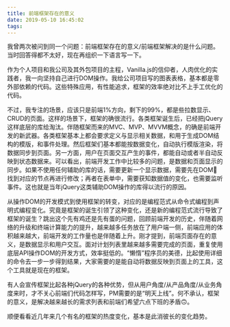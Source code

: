 ```yaml
---
title: 前端框架存在的意义
date: 2019-05-10 16:45:02
tags:
---
```


我曾两次被问到同一个问题：前端框架存在的意义/前端框架解决的是什么问题。当时回答得都不太好，现在再组织一下语言写一下。

作为个人项目和我公司及其外包项目的主程，Vanilla.js的信仰者，人肉优化的实践者，我一向坚持自己进行DOM操作。我给公司项目写的图表表格，基本都是零外部依赖的代码。这些特殊应用，有性能追求，框架的效率绝对比不上手工优化的代码。

不过，我专注的场景，应该只是前端1%方向，剩下的99%，都是些拉数显示、CRUD的页面。这样的场景下，框架的确很流行。各类框架诞生后，已经把jQuery这样底层的库给淘汰。伴随框架而来的MVC、MVP、MVVM概念，的确是前端开发的新武器。各类框架基本上都会要求定义与显示相关数据，和用于生成DOM结构的模版，和事件处理。然后框架们基本都能按数据变化，自动执行模版渲染，将数据同步到页面。另一方面，用户在页面交互产生的事件，都能自动或者半自动反映到状态数据来。可以看出，前端开发工作中比较多的问题，是数据和页面显示的同步。如果不使用任何辅助的库的话，需要更新一个显示数据，需要先在DOM🌲找到对应的节点再进行修改；再者在表单中，需要获知数据值的变化，也需要监听事件。这也就是当年jQuery这类辅助DOM操作的库得以流行的原因。

从操作DOM的开发模式到使用框架的转变，对应的是编程范式从命令式编程到声明式编程变化。究竟是框架的诞生引领了这种变化，还是新的编程范式流行导致了框架的诞生？跳出这个先有鸡还是先有蛋的问题，回顾前端开发的历史，伴随着网络的升级和终端计算能力的提升，越来越多任务放在了用户端一侧，前端应用的体积越来越大，前端开发的工作量也是伴随着上升。刚才提到，前端页面存在的意义，是数据显示和用户交互。面对计划列表里越来越多需要完成的页面，重复使用底层API操作DOM的开发方式，效率挺低的。“懒惰”程序员的美德，比起使用详细的命令去一步一步得到结果，大家需要的是能自动将数据反映到页面上的工具，这个工具就是现在的框架。

有人会宣传框架比起各种jQuery的各种优势，但从用户角度/从产品角度/从业务角度来时，才不关心前端们代码怎样写，PM需要的是“明天上线”。何不承认，框架的意义，是解决越来越长的需求列表和前端们希望六点下班的矛盾🙃。

顺便看看近几年来几个有名的框架的热度变化，基本是此消彼长的变化趋势。
<script type="text/javascript" src="https://ssl.gstatic.com/trends_nrtr/1754_RC01/embed_loader.js"></script> <script type="text/javascript"> trends.embed.renderExploreWidget("TIMESERIES", {"comparisonItem":[{"keyword":"angular.js","geo":"US","time":"2010-04-10 2019-05-10"},{"keyword":"backbone.js","geo":"US","time":"2010-04-10 2019-05-10"},{"keyword":"react.js","geo":"US","time":"2010-04-10 2019-05-10"},{"keyword":"vue.js","geo":"US","time":"2010-04-10 2019-05-10"}],"category":0,"property":""}, {"exploreQuery":"date=2010-04-10%202019-05-10&geo=US&q=angular.js,backbone.js,react.js,vue.js","guestPath":"https://trends.google.com:443/trends/embed/"}); </script>

